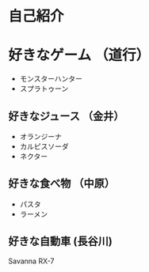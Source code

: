 # 自己紹介

# 好きなゲーム （道行）
- モンスターハンター
- スプラトゥーン

## 好きなジュース （金井）
- オランジーナ
- カルピスソーダ
- ネクター

## 好きな食べ物 （中原）
- パスタ
- ラーメン

## 好きな自動車 (長谷川)
Savanna RX-7
